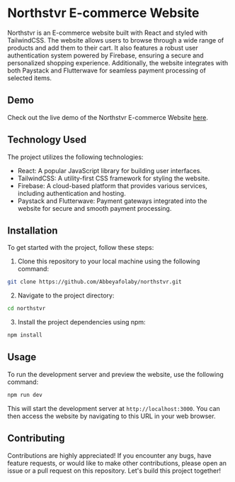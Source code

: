 # Northstvr E-commerce Website

Northstvr is an E-commerce website built with React and styled with TailwindCSS. The website allows users to browse through a wide range of products and add them to their cart. It also features a robust user authentication system powered by Firebase, ensuring a secure and personalized shopping experience. Additionally, the website integrates with both Paystack and Flutterwave for seamless payment processing of selected items.

## Demo

Check out the live demo of the Northstvr E-commerce Website [here](https://northstvrs.web.app/#/).

## Technology Used

The project utilizes the following technologies:

- React: A popular JavaScript library for building user interfaces.
- TailwindCSS: A utility-first CSS framework for styling the website.
- Firebase: A cloud-based platform that provides various services, including authentication and hosting.
- Paystack and Flutterwave: Payment gateways integrated into the website for secure and smooth payment processing.

## Installation

To get started with the project, follow these steps:

1. Clone this repository to your local machine using the following command:

```bash
git clone https://github.com/Abbeyafolaby/northstvr.git
```

2. Navigate to the project directory:

```bash
cd northstvr
```

3. Install the project dependencies using npm:

```bash
npm install
```

## Usage

To run the development server and preview the website, use the following command:

```bash
npm run dev
```

This will start the development server at `http://localhost:3000`. You can then access the website by navigating to this URL in your web browser.

## Contributing

Contributions are highly appreciated! If you encounter any bugs, have feature requests, or would like to make other contributions, please open an issue or a pull request on this repository. Let's build this project together!